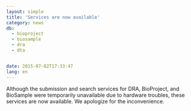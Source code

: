 ```yaml
---
layout: simple
title: 'Services are now available'
category: news
db:
  - bioproject
  - biosample
  - dra
  - dta


date: 2015-07-02T17:33:47
lang: en
---
```


Although the submission and search services for DRA, BioProject, and BioSample were temporarily unavailable due to hardware troubles, these services are now available. We apologize for the inconvenience.
